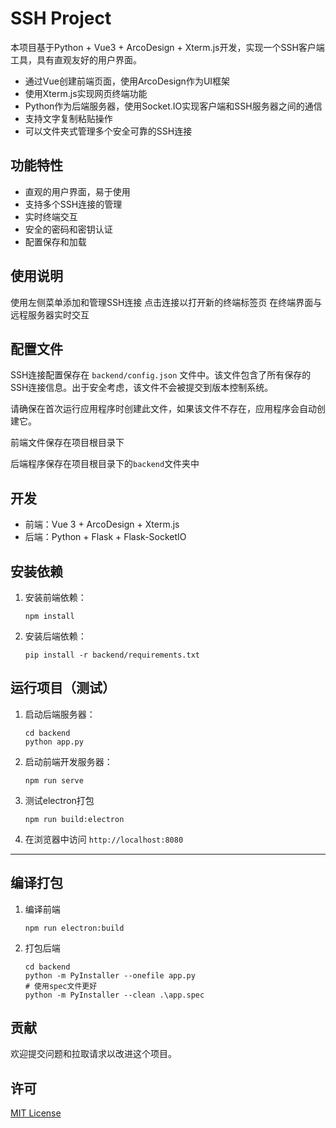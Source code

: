 # SSH Project

本项目基于Python + Vue3 + ArcoDesign + Xterm.js开发，实现一个SSH客户端工具，具有直观友好的用户界面。

- 通过Vue创建前端页面，使用ArcoDesign作为UI框架
- 使用Xterm.js实现网页终端功能
- Python作为后端服务器，使用Socket.IO实现客户端和SSH服务器之间的通信
- 支持文字复制粘贴操作
- 可以文件夹式管理多个安全可靠的SSH连接

## 功能特性

- 直观的用户界面，易于使用
- 支持多个SSH连接的管理
- 实时终端交互
- 安全的密码和密钥认证
- 配置保存和加载

## 使用说明
使用左侧菜单添加和管理SSH连接
点击连接以打开新的终端标签页
在终端界面与远程服务器实时交互

## 配置文件

SSH连接配置保存在 `backend/config.json` 文件中。该文件包含了所有保存的SSH连接信息。出于安全考虑，该文件不会被提交到版本控制系统。

请确保在首次运行应用程序时创建此文件，如果该文件不存在，应用程序会自动创建它。

前端文件保存在项目根目录下

后端程序保存在项目根目录下的`backend`文件夹中

## 开发

- 前端：Vue 3 + ArcoDesign + Xterm.js
- 后端：Python + Flask + Flask-SocketIO

## 安装依赖

1. 安装前端依赖：
   ```
   npm install
   ```

2. 安装后端依赖：
   ```
   pip install -r backend/requirements.txt
   ```

## 运行项目（测试）

1. 启动后端服务器：
   ```
   cd backend
   python app.py
   ```

2. 启动前端开发服务器：
   ```
   npm run serve
   ```

3. 测试electron打包
   ```
   npm run build:electron
   ```

4. 在浏览器中访问 `http://localhost:8080`

---

## 编译打包

1. 编译前端
   ```
   npm run electron:build
   ```

2. 打包后端
   ```
   cd backend
   python -m PyInstaller --onefile app.py
   # 使用spec文件更好
   python -m PyInstaller --clean .\app.spec
   ```

## 贡献

欢迎提交问题和拉取请求以改进这个项目。

## 许可

[MIT License](LICENSE)
